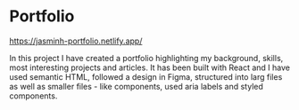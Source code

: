 # Portfolio
https://jasminh-portfolio.netlify.app/

In this project I have created a portfolio highlighting my background, skills, most interesting projects and articles. It has been built with React and I have used semantic HTML, followed a design in Figma, structured into larg files as well as smaller files - like components, used aria labels and styled components. 
